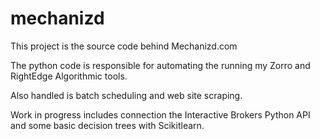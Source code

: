 # mechanizd

This project is the source code behind Mechanizd.com

The python code is responsible for automating the running my Zorro and RightEdge Algorithmic tools.

Also handled is batch scheduling and web site scraping.

Work in progress includes connection the Interactive Brokers Python API and some basic decision trees with Scikitlearn.
